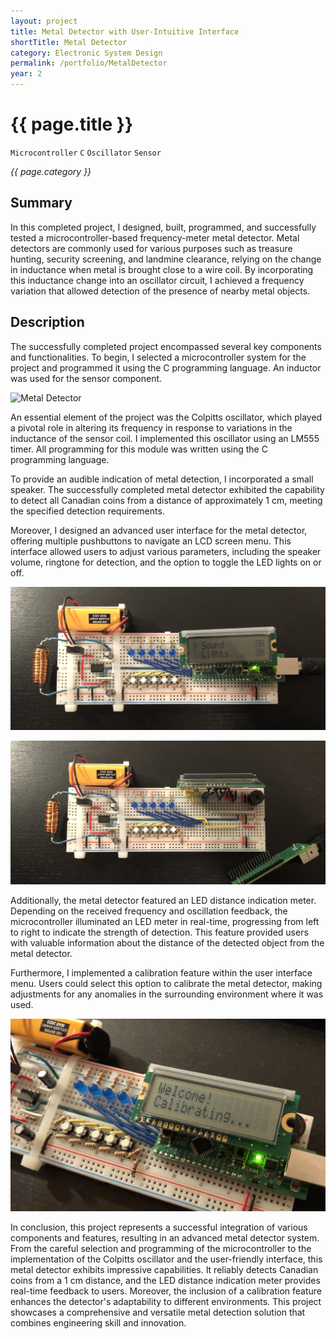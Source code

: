 ```yaml
---
layout: project
title: Metal Detector with User-Intuitive Interface
shortTitle: Metal Detector
category: Electronic System Design
permalink: /portfolio/MetalDetector
year: 2
---
```



# {{ page.title }}

`Microcontroller` `C` `Oscillator` `Sensor`

*{{ page.category }}*

## Summary

In this completed project, I designed, built, programmed, and successfully tested a microcontroller-based frequency-meter metal detector. Metal detectors are commonly used for various purposes such as treasure hunting, security screening, and landmine clearance, relying on the change in inductance when metal is brought close to a wire coil. By incorporating this inductance change into an oscillator circuit, I achieved a frequency variation that allowed detection of the presence of nearby metal objects.

## Description

The successfully completed project encompassed several key components and functionalities. To begin, I selected a microcontroller system for the project and programmed it using the C programming language. An inductor was used for the sensor component.

![Metal Detector](/assets/images/MetalDetector/metalDetector.jpg)

An essential element of the project was the Colpitts oscillator, which played a pivotal role in altering its frequency in response to variations in the inductance of the sensor coil. I implemented this oscillator using an LM555 timer. All programming for this module was written using the C programming language.

To provide an audible indication of metal detection, I incorporated a small speaker. The successfully completed metal detector exhibited the capability to detect all Canadian coins from a distance of approximately 1 cm, meeting the specified detection requirements.

Moreover, I designed an advanced user interface for the metal detector, offering multiple pushbuttons to navigate an LCD screen menu. This interface allowed users to adjust various parameters, including the speaker volume, ringtone for detection, and the option to toggle the LED lights on or off.

![Metal Detector](/assets/images/MetalDetector/topDown.jpg)

![Metal Detector](/assets/images/MetalDetector/wiring.jpg)

Additionally, the metal detector featured an LED distance indication meter. Depending on the received frequency and oscillation feedback, the microcontroller illuminated an LED meter in real-time, progressing from left to right to indicate the strength of detection. This feature provided users with valuable information about the distance of the detected object from the metal detector.

Furthermore, I implemented a calibration feature within the user interface menu. Users could select this option to calibrate the metal detector, making adjustments for any anomalies in the surrounding environment where it was used.

![Metal Detector](/assets/images/MetalDetector/welcomeScreen.png)

In conclusion, this project represents a successful integration of various components and features, resulting in an advanced metal detector system. From the careful selection and programming of the microcontroller to the implementation of the Colpitts oscillator and the user-friendly interface, this metal detector exhibits impressive capabilities. It reliably detects Canadian coins from a 1 cm distance, and the LED distance indication meter provides real-time feedback to users. Moreover, the inclusion of a calibration feature enhances the detector's adaptability to different environments. This project showcases a comprehensive and versatile metal detection solution that combines engineering skill and innovation.